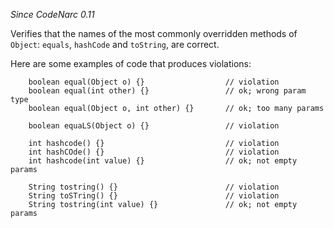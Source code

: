 
*Since CodeNarc 0.11*

Verifies that the names of the most commonly overridden methods of `Object`: `equals`,
`hashCode` and `toString`, are correct.

Here are some examples of code that produces violations:

```
    boolean equal(Object o) {}                  // violation
    boolean equal(int other) {}                 // ok; wrong param type
    boolean equal(Object o, int other) {}       // ok; too many params

    boolean equaLS(Object o) {}                 // violation

    int hashcode() {}                           // violation
    int hashCOde() {}                           // violation
    int hashcode(int value) {}                  // ok; not empty params

    String tostring() {}                        // violation
    String toSTring() {}                        // violation
    String tostring(int value) {}               // ok; not empty params
```


